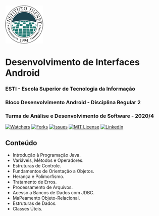 ![Logo do Infnet](imagens/logo.png)
# Desenvolvimento de Interfaces Android
### ESTI - Escola Superior de Tecnologia da Informação
### Bloco Desenvolvimento Android - Disciplina Regular 2
### Turma de Análise e Desenvolvimento de Software - 2020/4

[![Watchers][watchers-shield]][watchers-url]
[![Forks][forks-shield]][forks-url]
[![Issues][issues-shield]][issues-url]
[![MIT License][license-shield]][license-url]
[![LinkedIn][linkedin-shield]][linkedin-url]

## Conteúdo
* Introdução à Programação Java.
* Variáveis, Métodos e Operadores.
* Estruturas de Controle.
* Fundamentos de Orientação a Objetos.
* Herança e Polimorfismo.
* Tratamento de Erros.
* Processamento de Arquivos.
* Acesso a Bancos de Dados com JDBC.
* MaPeamento Objeto-Relacional.
* Estruturas de Dados.
* Classes Úteis.

[forks-shield]: https://img.shields.io/github/forks/armeniocardoso/20GRPADS01BDA102
[forks-url]: https://github.com/armeniocardoso/20GRPADS01BDA102/forks

[watchers-shield]: https://img.shields.io/github/watchers/armeniocardoso/20GRPADS01BDA102
[watchers-url]: https://github.com/armeniocardoso/20GRPADS01BDA102/watchers

[issues-shield]: https://img.shields.io/github/issues/armeniocardoso/20GRPADS01BDA102
[issues-url]: https://github.com/armeniocardoso/20GRPADS01BDA102/issues

[license-shield]: https://img.shields.io/github/license/armeniocardoso/20GRPADS01BDA102
[license-url]: https://github.com/armeniocardoso/20GRPADS01BDA102/blob/master/LICENSE

[linkedin-shield]: https://img.shields.io/badge/-LinkedIn-black.svg?style=flat-square&logo=linkedin&colorB=555
[linkedin-url]: https://linkedin.com/in/armeniocardoso
